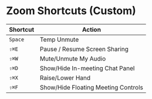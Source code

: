 # Zoom Shortcuts (Custom)

| Shortcut | Action                              |
| -------- | ----------------------------------- |
| `Space`  | Temp Unmute                         |
| `⇧⌘E`    | Pause / Resume Screen Sharing       |
| `⇧⌘W`    | Mute/Unmute My Audio                |
| `⇧⌘D`    | Show/Hide In-meeting Chat Panel     |
| `⇧⌘X`    | Raise/Lower Hand                    |
| `⇧⌘F`    | Show/Hide Floating Meeting Controls |

